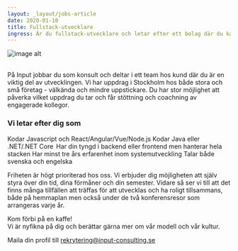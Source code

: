 ```yaml
---
layout: _layout/jobs-article
date: 2020-01-10
title: Fullstack-utvecklare
ingress: Är du fullstack-utvecklare och letar efter ett bolag där du kan få friheten som om du vore din egen, men ändå tryggheten och gemenskapen som en anställning innebär? Då ska du träffa oss på Input – det personliga konsultbolaget där du får vänner för livet, kompetensutveckling och spännande uppdrag.
---
```


![image alt](/img/IMG_0007.jpeg)

<br/>
På Input jobbar du som konsult och deltar i ett team hos kund där du är en viktig del av utvecklingen. Vi har uppdrag i Stockholm hos både stora och små företag - välkända och mindre uppstickare. Du har stor möjlighet att påverka vilket uppdrag du tar och får stöttning och coachning av engagerade kollegor.  

### Vi letar efter dig som 

Kodar Javascript och React/Angular/Vue/Node.js 
Kodar Java eller .NET/.NET Core  
Har din tyngd i backend eller frontend men hanterar hela stacken 
Har minst tre års erfarenhet inom systemutveckling 
Talar både svenska och engelska  


Friheten är högt prioriterad hos oss. Vi erbjuder dig möjligheten att själv styra över din tid, dina förmåner och din semester. Vidare så ser vi till att det finns många tillfällen att träffas för att utvecklas och ha roligt tillsammans, både på hemmaplan men också under de två konferensresor som arrangeras varje år.  

Kom förbi på en kaffe!  
Vi är nyfikna på dig och berättar gärna mer om vår modell och vår kultur.  

Maila din profil till rekrytering@input-consulting.se
